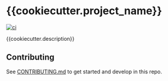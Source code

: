 # {{cookiecutter.project_name}}

[![ci](../../actions/workflows/ci.yml/badge.svg)](../../actions/workflows/ci.yml)

{{cookiecutter.description}}

## Contributing

See [CONTRIBUTING.md](CONTRIBUTING.md) to get started and develop in this repo.

